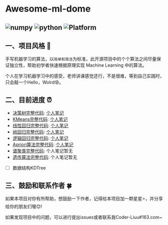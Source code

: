 # Awesome-ml-dome

![numpy](https://img.shields.io/badge/numpy-1.16.3-informational?style=flat&logo=<LOGO_NAME>&logoColor=white&color=2bbc8a)
![python](https://img.shields.io/badge/python->=3.6-informational?style=flat&logo=<LOGO_NAME>&logoColor=white&color=0FD90F)
![Platform](https://img.shields.io/badge/platform-windows%20|%20linux%20|%20macos-green.svg)
----

## 一、项目风格 :watermelon:

手写机器学习的算法，以`简单和简洁`为标准，此开源项目中的个个算法之间尽量保证独立性，帮助初学者快速根据原理实现 Machine Learning 中的算法。

个人在学习机器学习中的感受，老师讲课感觉还行，不是很难，等到自己实践时，只会敲一个Hello，Wolrd:cold_sweat:。

## 二、目前进度 :alarm_clock:
- [决策树完整代码](https://github.com/Coder-Liuu/machine-learning-examples/blob/main/DecisionTree.py): [个人笔记](https://coder-liuu.github.io/2021/02/ml-decision-tree/)
- [KMeans完整代码](https://github.com/Coder-Liuu/machine-learning-examples/blob/main/KMeans.py): [个人笔记](https://coder-liuu.github.io/2021/03/ml-kmeans/)
- [线性回归完整代码](https://github.com/Coder-Liuu/machine-learning-examples/blob/main/LinearRegression.py): [个人笔记](https://coder-liuu.github.io/2021/03/ml-linearregression/)
- [岭回归完整代码](https://github.com/Coder-Liuu/machine-learning-examples/blob/main/RidgeRegression.py): [个人笔记](https://coder-liuu.github.io/2021/03/ml-linearregression/)
- [逻辑回归完整代码](https://github.com/Coder-Liuu/machine-learning-examples/blob/main/LogisticRegression.py): [个人笔记](https://coder-liuu.github.io/2021/03/ml-logisticregression/)
- [Apriori算法完整代码](https://github.com/Coder-Liuu/machine-learning-examples/blob/main/Apriori.py): [个人笔记](https://coder-liuu.github.io/2021/08/review-aprioir/)
- [谱聚类完整代码](https://github.com/Coder-Liuu/machine-learning-examples/blob/main/SpectralClustering.py): 个人笔记暂无
- [遗传算法完整代码](https://github.com/Coder-Liuu/Awesome-ml-demo/blob/main/GA.py): 个人笔记暂无
- [ ] 数据结构KDTree

## 三、鼓励和联系作者 :four_leaf_clover:

如果本项目对你有所帮助，想鼓励一下作者，记得给本项目加一颗星星:star:，并分享给你的朋友们喔:blush:!

如果发现项目中的问题，可以进行提出issues或者联系我Coder-Liuu#163.com~
